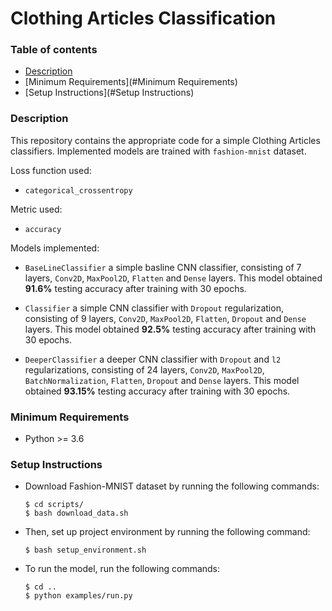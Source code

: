 # Clothing Articles Classification

### Table of contents

* [Description](#Description)
* [Minimum Requirements](#Minimum Requirements)
* [Setup Instructions](#Setup Instructions)

### Description

This repository contains the appropriate code for a simple Clothing Articles
classifiers. Implemented models are trained with ```fashion-mnist``` dataset.

Loss function used:

* ```categorical_crossentropy```

Metric used:

* ```accuracy```

Models implemented:

* ```BaseLineClassifier``` a simple basline CNN classifier, consisting of 7 layers,
  ```Conv2D```, ```MaxPool2D```, ```Flatten``` and ```Dense``` layers. This model obtained **91.6%** testing accuracy
  after training with 30 epochs.


* ```Classifier``` a simple CNN classifier with ```Dropout``` regularization, consisting of 9 layers,
  ```Conv2D```, ```MaxPool2D```, ```Flatten```, ```Dropout``` and ```Dense``` layers.
  This model obtained **92.5%** testing accuracy after training with 30 epochs.
  

* ```DeeperClassifier``` a deeper CNN classifier with ```Dropout``` and ```l2``` 
  regularizations, consisting of 24 layers,
  ```Conv2D```, ```MaxPool2D```, ```BatchNormalization```, ```Flatten```,
  ```Dropout``` and ```Dense``` layers.
  This model obtained **93.15%** testing accuracy after training with 30 epochs.
  
### Minimum Requirements

* Python >= 3.6

### Setup Instructions

* Download Fashion-MNIST dataset by running the following commands:
  ```shell
  $ cd scripts/
  $ bash download_data.sh
  ```

* Then, set up project environment by running the following command:
  ```shell
  $ bash setup_environment.sh
  ```
* To run the model, run the following commands:
  ```shell
  $ cd ..
  $ python examples/run.py
  ```
  
